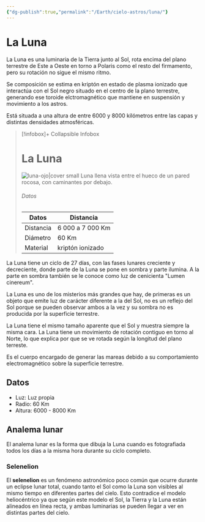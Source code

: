 ```yaml
---
{"dg-publish":true,"permalink":"/Earth/cielo-astros/luna/"}
---
```



# La Luna

La Luna es una luminaria de la Tierra junto al Sol, rota encima del plano terrestre de Este a Oeste en torno a Polaris como el resto del firmamento, pero su rotación no sigue el mismo ritmo.

Se composición se estima en kriptón en estado de plasma ionizado que interactúa con el Sol negro situado en el centro de la plano terrestre, generando ese toroide elctromagnético que mantiene en suspensión y movimiento a los astros.

Está situada a una altura de entre 6000 y 8000 kilómetros entre las capas y distintas densidades atmosféricas.

> [!infobox]+ Collapsible Infobox
> # La Luna
> ![luna-ojo|cover small](https://i.imgur.com/9mGOiSO.jpg)
> Luna llena vista entre el hueco de un pared rocosa, con caminantes por debajo.
> ###### Datos
> | Datos |  Distancia |
> | ---- | --------------- |
> | Distancia | 6 000 a 7 000 Km |
> | Diámetro | 60 Km |
> | Material | kriptón ionizado |


La Luna tiene un ciclo de 27 días, con las fases lunares creciente y decreciente, donde parte de la Luna se pone en sombra y parte ilumina. A la parte en sombra también se le conoce como luz de cenicienta "Lumen cinereum".

La Luna es uno de los misterios más grandes que hay, de primeras es un objeto que emite luz de carácter diferente a la del Sol, no es un reflejo del Sol porque se pueden observar ambos a la vez y su sombra no es producida por la superficie terrestre.

La Luna tiene el mismo tamaño aparente que el Sol y muestra siempre la misma cara. La Luna tiene un movimiento de rotación contiguo en torno al Norte, lo que explica por que se ve rotada según la longitud del plano terreste.

Es el cuerpo encargado de generar las mareas debido a su comportamiento electromagnético sobre la superficie terrestre.

## Datos
- Luz: Luz propia
- Radio: 60 Km
- Altura: 6000 - 8000 Km


## Analema lunar
El analema lunar es la forma que dibuja la Luna cuando es fotografiada todos los días a la misma hora durante su ciclo completo.


### Selenelion

El **selenelion** es un fenómeno astronómico poco común que ocurre durante un eclipse lunar total, cuando tanto el Sol como la Luna son visibles al mismo tiempo en diferentes partes del cielo. Esto contradice el modelo heliocéntrico ya que según este modelo el Sol, la Tierra y la Luna están alineados en línea recta, y ambas luminarias se pueden llegar a ver en distintas partes del cielo.
